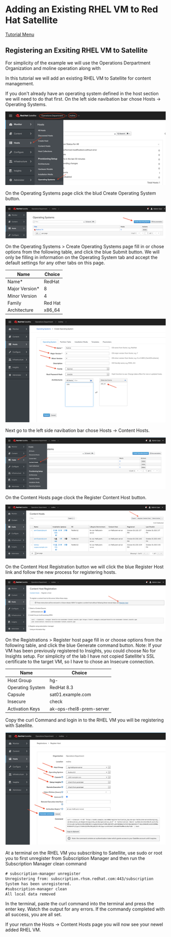# Adding an Existing RHEL VM to Red Hat Satellite

[Tutorial Menu](https://github.com/pslucas0212/RedHat-Satellite-VM-Provisioning-to-vSphere-Tutorial)  

## Registering an Exsiting RHEL VM to Satellite

For simplicity of the example we will use the Operations Derpartment Organization and moline operation along with 

In this tutorial we will add an existing RHEL VM to Satellite for content management.  

If you don't already have an operating system defined in the host section we will need to do that first.  On the left side navibation bar chose Hosts -> Operating Systems.

![Host -> Operating Systems](/images/sat83.png)

On the Operating Systems page click the blud Create Operating System button. 

![Blue Operating System button](/images/sat84.png)

On the Operating Systems > Create Operating Systems page fill in or chose options from the following table, and click the blue Submit button.  We will only be filling in information on the Operating System tab and accept the default settings for any other tabs on this page.  

Name | Choice
---- | ------
Name* | RedHat
Major Version* | 8
Minor Version | 4
Family | Red Hat
Architecture | x86_64

![Define Operating System](/images/sat85.png)

Next go to the left side navibation bar chose Hosts -> Content Hosts.

![Hosts -> Content Hosts](/images/sat86.png)

On the Content Hosts page clock the Register Content Host button.

![Register Content Host](/images/sat87.png)

On the Content Host Registration button we will click the blue Register Host link and follow the new process for registering hosts.

![Blue Register Hosts link](/images/sat88.png)

On the Registrations > Register host page fill in or choose options from the following table, and click the blue Generate command button.   Note: If your VM has been previously registered to Insights, you could choose No for Insights setup.  For simplicity of the lab I have not copied Satellite's SSL certificate to  the target VM, so I have to chose an Insecure connection.

Name | Choice
---- | ------
Host Group | hg-
Operating System | RedHat 8.3
Capsule | sat01.example.com
Insecure | check
Activation Keys | ak-ops-rhel8-prem-server

Copy the curl Command and login in to the RHEL VM you will be registering with Satellite.

![Copy curl command](/images/sat89.png)

At a terminal on the RHEL VM you subscribing to Satellite, use sudo or root you to first unregister from Subscription Manager and then run the Subscription Manager clean command
```
# subscription-manager unregister 
Unregistering from: subscription.rhsm.redhat.com:443/subscription
System has been unregistered.
#subscription-manager clean
All local data removed
```
In the terminal, paste the curl command into the terminal and press the enter key.   Watch the output for any errors.  If the commandy completed with all success, you are all set.  

If your return the Hosts -> Content Hosts page you will now see your newel added RHEL VM.

